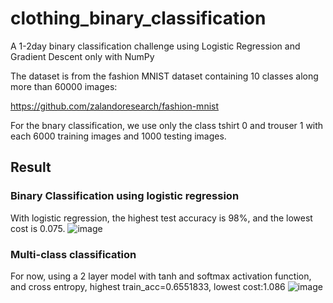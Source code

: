 # clothing_binary_classification
A 1-2day binary classification challenge using Logistic Regression and Gradient Descent only with NumPy

The dataset is from the fashion MNIST dataset containing 10 classes along more than 60000 images:

https://github.com/zalandoresearch/fashion-mnist

For the bnary classification, we use only the class tshirt 0 and trouser 1 with each 6000 training images and 1000 testing images.

## Result

### Binary Classification using logistic regression
With logistic regression, the highest test accuracy is 98%, and the lowest cost is 0.075.
![image](https://github.com/user-attachments/assets/b15b9eb0-0743-44fc-ba94-4b58f802edc0)

### Multi-class classification
For now, using a 2 layer model with tanh and softmax activation function, and cross entropy, highest train_acc=0.6551833, lowest cost:1.086
![image](https://github.com/user-attachments/assets/1b927a67-8e9e-41e0-8147-dd50706f2441)

